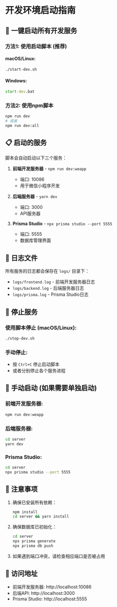 # 开发环境启动指南

## 🚀 一键启动所有开发服务

### 方法1: 使用启动脚本 (推荐)

#### macOS/Linux:
```bash
./start-dev.sh
```

#### Windows:
```cmd
start-dev.bat
```

### 方法2: 使用npm脚本
```bash
npm run dev
# 或者
npm run dev:all
```

## 📋 启动的服务

脚本会自动启动以下三个服务：

1. **前端开发服务器** - `npm run dev:weapp`
   - 端口: 10086
   - 用于微信小程序开发

2. **后端服务器** - `yarn dev`
   - 端口: 3000
   - API服务器

3. **Prisma Studio** - `npx prisma studio --port 5555`
   - 端口: 5555
   - 数据库管理界面

## 📁 日志文件

所有服务的日志都会保存在 `logs/` 目录下：
- `logs/frontend.log` - 前端开发服务器日志
- `logs/backend.log` - 后端服务器日志
- `logs/prisma.log` - Prisma Studio日志

## 🛑 停止服务

### 使用脚本停止 (macOS/Linux):
```bash
./stop-dev.sh
```

### 手动停止:
- 按 `Ctrl+C` 停止启动脚本
- 或者分别停止各个服务进程

## 🔧 手动启动 (如果需要单独启动)

### 前端开发服务器:
```bash
npm run dev:weapp
```

### 后端服务器:
```bash
cd server
yarn dev
```

### Prisma Studio:
```bash
cd server
npx prisma studio --port 5555
```

## 📝 注意事项

1. 确保已安装所有依赖：
   ```bash
   npm install
   cd server && yarn install
   ```

2. 确保数据库已初始化：
   ```bash
   cd server
   npx prisma generate
   npx prisma db push
   ```

3. 如果遇到端口冲突，请检查相应端口是否被占用

## 🎯 访问地址

- 前端开发服务器: http://localhost:10086
- 后端API: http://localhost:3000
- Prisma Studio: http://localhost:5555
